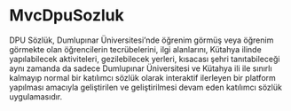 # MvcDpuSozluk
DPU Sözlük, Dumlupınar Üniversitesi’nde öğrenim görmüş veya öğrenim görmekte olan öğrencilerin tecrübelerini, ilgi alanlarını, Kütahya ilinde yapılabilecek aktiviteleri, gezilebilecek yerleri, kısacası şehri tanıtabileceği aynı zamanda da sadece Dumlupınar Üniversitesi ve Kütahya ili ile sınırlı kalmayıp normal bir katılımcı sözlük olarak interaktif ilerleyen bir platform yapılması amacıyla geliştirilen ve geliştirilmesi devam eden katılımcı sözlük uygulamasıdır.
